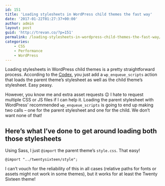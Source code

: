 ```yaml
---
id: 151
title: 'Loading stylesheets in WordPress child themes the fast way'
date: '2017-01-22T01:27:37+00:00'
author: admin
layout: post
guid: 'http://trevan.co/?p=151'
permalink: /loading-stylesheets-in-wordpress-child-themes-the-fast-way/
categories:
    - CSS
    - Performance
    - WordPress
---
```


Loading stylesheets in WordPress child themes is a pretty straightforward process. According to the [Codex](https://codex.wordpress.org/Child_Themes), you just add a `wp_enqueue_scripts` action that loads the parent theme’s stylesheet as well as the child theme’s stylesheet. Easy peasy.

However, you know me and extra asset requests 😉 I hate to request multiple CSS or JS files if I can help it. Loading the parent stylesheet with WordPress’ recommended `wp_enqueue_scripts` is going to end up making two calls – one for the parent stylesheet and one for the child. We don’t want none of that!

## Here’s what I’ve done to get around loading both those stylesheets

Using Sass, I just `@import` the parent theme’s `style.css`. That easy!

```
@import "../twentysixteen/style";

```

I can’t vouch for the reliability of this in all cases (relative paths for fonts or assets might not work in some themes), but it works for at least the Twenty Sixteen theme!